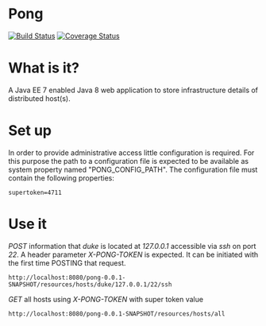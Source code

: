 # Pong
[![Build Status](https://travis-ci.org/suckowbiz/pong.svg)](https://travis-ci.org/suckowbiz/pong)  [![Coverage Status](https://coveralls.io/repos/suckowbiz/pong/badge.svg)](https://coveralls.io/r/suckowbiz/pong)

# What is it?
A Java EE 7 enabled Java 8 web application to store infrastructure details of distributed host(s).

# Set up
In order to provide administrative access little configuration is required. For this purpose the path to a configuration file is expected to be available as system property named "PONG_CONFIG_PATH". The configuration file must contain the following properties:

```
supertoken=4711
```

# Use it
*POST* information that *duke* is located at *127.0.0.1* accessible via *ssh* on port *22*. A header parameter *X-PONG-TOKEN* is expected. It can be initiated with the first time POSTING that request.
```
http://localhost:8080/pong-0.0.1-SNAPSHOT/resources/hosts/duke/127.0.0.1/22/ssh
```

*GET* all hosts using *X-PONG-TOKEN* with super token value
```
http://localhost:8080/pong-0.0.1-SNAPSHOT/resources/hosts/all
```
